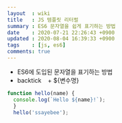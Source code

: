 ```yaml
---
layout  : wiki
title   : JS 템플릿 리터럴
summary : ES6 문자열을 쉽게 표기하는 방법
date    : 2020-07-21 22:26:43 +0900
updated : 2020-08-04 16:39:33 +0900
tags    : [js, es6]
comments: true
---
```


- ES6에 도입된 문자열을 표기하는 방법
- backtick ` ` + ${변수명}

```jsx
function hello(name) {
  console.log(`Hello ${name}!`);
  }
  hello('ssayebee');
```
